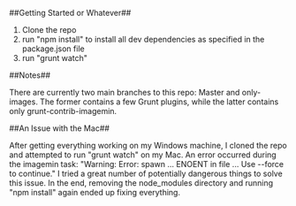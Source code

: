 ##Getting Started or Whatever##

1. Clone the repo
2. run "npm install" to install all dev dependencies as specified in the package.json file
3. run "grunt watch"

##Notes##

There are currently two main branches to this repo: Master and only-images. The former contains a few Grunt plugins, while the latter contains only grunt-contrib-imagemin.

##An Issue with the Mac##

After getting everything working on my Windows machine, I cloned the repo and attempted to run "grunt watch" on my Mac. An error occurred during the imagemin task: "Warning: Error: spawn ... ENOENT in file ... Use --force to continue." I tried a great number of potentially dangerous things to solve this issue. In the end, removing the node_modules directory and running "npm install" again ended up fixing everything.
